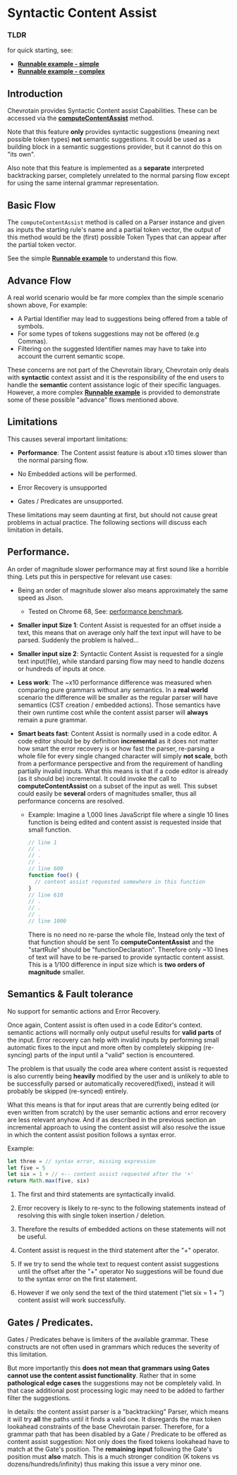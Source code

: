 # Syntactic Content Assist

### TLDR

for quick starting, see:

- [**Runnable example - simple**](https://github.com/chevrotain/chevrotain/blob/master/examples/parser/content_assist/content_assist_simple.js)
- [**Runnable example - complex**](https://github.com/chevrotain/chevrotain/blob/master/examples/parser/content_assist/content_assist_complex.js)

## Introduction

Chevrotain provides Syntactic Content assist Capabilities.
These can be accessed via the [**computeContentAssist**](https://chevrotain.io/documentation/9_1_0/classes/cstparser.html#computecontentassist) method.

Note that this feature **only** provides syntactic suggestions (meaning next possible token types) **not** semantic suggestions.
It could be used as a building block in a semantic suggestions provider, but it cannot do this on "its own".

Also note that this feature is implemented as a **separate** interpreted backtracking parser,
completely unrelated to the normal parsing flow except for using the same internal grammar representation.

## Basic Flow

The `computeContentAssist` method is called on a Parser instance and given as inputs the starting rule's name
and a partial token vector, the output of this method would be the (first) possible Token Types that can appear after the
partial token vector.

See the simple [**Runnable example**](https://github.com/chevrotain/chevrotain/blob/master/examples/parser/content_assist/content_assist_simple.js)
to understand this flow.

## Advance Flow

A real world scenario would be far more complex than the simple scenario shown above, For example:

- A Partial Identifier may lead to suggestions being offered from a table of symbols.
- For some types of tokens suggestions may not be offered (e.g Commas).
- Filtering on the suggested Identifier names may have to take into account the current semantic scope.

These concerns are not part of the Chevrotain library, Chevrotain only deals with **syntactic** context assist
and it is the responsibility of the end users to handle the **semantic** content assistance logic of their specific languages.
However, a more complex [**Runnable example**](https://github.com/chevrotain/chevrotain/blob/master/examples/parser/content_assist/content_assist_complex.js)
is provided to demonstrate some of these possible "advance" flows mentioned above.

## Limitations

This causes several important limitations:

- **Performance**: The Content assist feature is about x10 times slower than the normal parsing flow.

- No Embedded actions will be performed.

- Error Recovery is unsupported

- Gates / Predicates are unsupported.

These limitations may seem daunting at first, but should not cause great problems in actual practice.
The following sections will discuss each limitation in details.

## Performance.

An order of magnitude slower performance may at first sound like a horrible thing.
Lets put this in perspective for relevant use cases:

- Being an order of magnitude slower also means approximately the same speed as Jison.

  - Tested on Chrome 68, See: [performance benchmark](https://chevrotain.io/performance/).

- **Smaller input Size 1**: Content Assist is requested for an offset inside a text, this means that on average only half the text input
  will have to be parsed. Suddenly the problem is halved...

- **Smaller input size 2**: Syntactic Content Assist is requested for a single text input(file), while standard parsing flow may need
  to handle dozens or hundreds of inputs at once.

- **Less work**: The ~x10 performance difference was measured when comparing pure grammars without any semantics.
  In a **real world** scenario the difference will be smaller as the regular parser will have semantics (CST creation / embedded actions).
  Those semantics have their own runtime cost while the content assist parser will **always** remain a pure grammar.

- **Smart beats fast**: Content Assist is normally used in a code editor. A code editor should be by definition
  **incremental** as it does not matter how smart the error recovery is or how fast the parser, re-parsing a whole
  file for every single changed character will simply **not scale**, both from a performance perspective and from the requirement
  of handling partially invalid inputs. What this means is that if a code editor is already (as it should be) incremental.
  It could invoke the call to **computeContentAssist** on a subset of the input as well. This subset could easily
  be **several** orders of magnitudes smaller, thus all performance concerns are resolved.

  - Example: Imagine a 1,000 lines JavaScript file where a single 10 lines function is being edited and content assist
    is requested inside that small function.

    ```javascript
    // line 1
    // .
    // .
    // .
    // line 600
    function foo() {
      // content assist requested somewhere in this function
    }
    // line 610
    // .
    // .
    // .
    // line 1000
    ```

    There is no need no re-parse the whole file, Instead only the text of that function should be sent
    To **computeContentAssist** and the "startRule" should be "functionDeclaration". Therefore only ~10 lines
    of text will have to be re-parsed to provide syntactic content assist.
    This is a 1/100 difference in input size which is **two orders of magnitude** smaller.

## Semantics & Fault tolerance

No support for semantic actions and Error Recovery.

Once again, Content assist is often used in a code Editor's context.
semantic actions will normally only output useful results for **valid parts** of the input.
Error recovery can help with invalid inputs by performing small automatic fixes to the input and more often by completely
skipping (re-syncing) parts of the input until a "valid" section is encountered.

The problem is that usually the code area where content assist is requested is also currently being **heavily** modified by the user
and is unlikely to able to be successfully parsed or automatically recovered(fixed), instead it will probably be skipped (re-synced) entirely.

What this means is that for input areas that are currently being edited (or even written from scratch) by the user
semantic actions and error recovery are less relevant anyhow. And if as described in the previous section an incremental approach
to using the content assist will also resolve the issue in which the content assist position follows a syntax error.

Example:

```javascript
let three = // syntax error, missing expression
let five = 5
let six = 1 + // <-- content assist requested after the '+'
return Math.max(five, six)
```

1.  The first and third statements are syntactically invalid.

2.  Error recovery is likely to re-sync to the following statements instead of resolving this with single token insertion / deletion.

3.  Therefore the results of embedded actions on these statements will not be useful.

4.  Content assist is request in the third statement after the "+" operator.

5.  If we try to send the whole text to request content assist suggestions until the offset after the "+" operator
    No suggestions will be found due to the syntax error on the first statement.

6.  However if we only send the text of the third statement ("let six = 1 + ") content assist will work successfully.

## Gates / Predicates.

Gates / Predicates behave is limiters of the available grammar. These constructs are not often used in grammars
which reduces the severity of this limitation.

But more importantly this **does not mean that grammars using Gates cannot use the content assist functionality**.
Rather that in some **pathological edge cases** the suggestions may not be completely valid.
In that case additional post processing logic may need to be added to farther filter the suggestions.

In details: the content assist parser is a "backtracking" Parser,
which means it will try **all** the paths until it finds a valid one.
It disregards the max token lookahead constraints of the base Chevrotain parser.
Therefore, for a grammar path that has been disabled by a Gate / Predicate to be offered as content assist suggestion:
Not only does the fixed tokens lookahead have to match at the Gate's position.
The **remaining input** following the Gate's position must **also** match.
This is a much stronger condition (K tokens vs dozens/hundreds/infinity) thus making this issue a very minor one.
